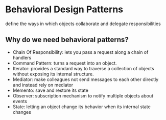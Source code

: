 # Behavioral Design Patterns

define the ways in which objects collaborate and delegate responsibilities

## Why do we need behavioral patterns?



- Chain Of Responsibility: lets you pass a request along a chain of handlers
- Command Pattern: turns a request into an object.
- Iterator: provides a standard way to traverse a collection of objects without exposing its internal structure.
- Mediator: make colleagues not send messages to each other directly and instead rely on mediator
- Memento: save and restore its state
- Observer: subscription mechanism to notify multiple objects about events
- State: letting an object change its behavior when its internal state changes